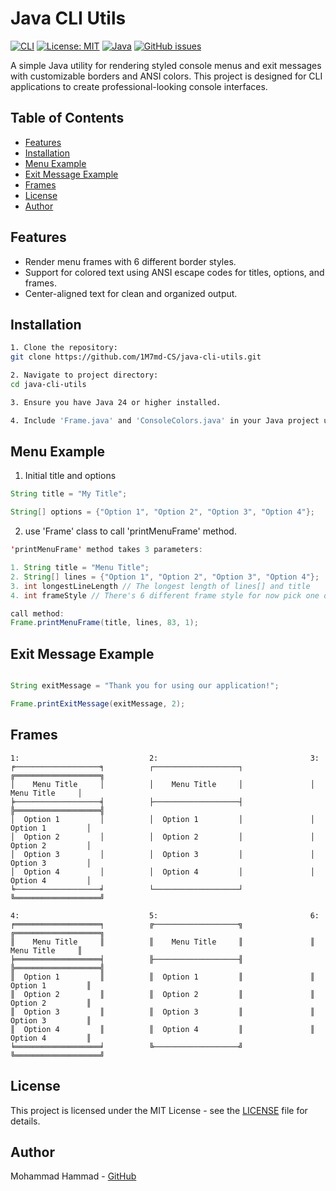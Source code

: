 # Java CLI Utils

[![CLI](https://img.shields.io/badge/CLI-blue.svg)](https://en.wikipedia.org/wiki/Command-line_interface)
[![License: MIT](https://img.shields.io/badge/License-MIT-yellow.svg)](https://opensource.org/licenses/MIT)
[![Java](https://img.shields.io/badge/Java-24-red.svg)](https://www.oracle.com/java/)
[![GitHub issues](https://img.shields.io/github/issues/1M7md-CS/java-cli-utils)](https://github.com/1M7md-CS/java-cli-utils/issues)

A simple Java utility for rendering styled console menus and exit messages with customizable borders and ANSI colors. This project is designed for CLI applications to create professional-looking console interfaces.

## Table of Contents
- [Features](#features)
- [Installation](#installation)
- [Menu Example](#menu-example)
- [Exit Message Example](#exit-message-example)
- [Frames](#frames)
- [License](#license)
- [Author](#author)

## Features

- Render menu frames with 6 different border styles.
- Support for colored text using ANSI escape codes for titles, options, and frames.
- Center-aligned text for clean and organized output.

## Installation

   ```bash
   1. Clone the repository:
   git clone https://github.com/1M7md-CS/java-cli-utils.git
   
   2. Navigate to project directory:
   cd java-cli-utils
   
   3. Ensure you have Java 24 or higher installed.
   
   4. Include 'Frame.java' and 'ConsoleColors.java' in your Java project under the cli package.
   ```

## Menu Example

1. Initial title and options

```java
String title = "My Title";

String[] options = {"Option 1", "Option 2", "Option 3", "Option 4"};
```

2. use 'Frame' class to call 'printMenuFrame' method.

```java
'printMenuFrame' method takes 3 parameters:

1. String title = "Menu Title";
2. String[] lines = {"Option 1", "Option 2", "Option 3", "Option 4"};
3. int longestLineLength // The longest length of lines[] and title
4. int frameStyle // There's 6 different frame style for now pick one of them

call method:
Frame.printMenuFrame(title, lines, 83, 1);

```

## Exit Message Example

```java

String exitMessage = "Thank you for using our application!";

Frame.printExitMessage(exitMessage, 2);

```

 
## Frames

```
1:                             2:                                  3:
╒───────────────────╕          ┌───────────────────┐               ╔═══════════════════╗
│    Menu Title     │          │    Menu Title     │               │    Menu Title     │
╞───────────────────╡          ├───────────────────┤               ╠═══════════════════╣
│  Option 1         │          │  Option 1         │               │  Option 1         │
│  Option 2         │          │  Option 2         │               │  Option 2         │
│  Option 3         │          │  Option 3         │               │  Option 3         │
│  Option 4         │          │  Option 4         │               │  Option 4         │
╘───────────────────╛          └───────────────────┘               ╚═══════════════════╝

4:                             5:                                  6:
╒═══════════════════╕          ╔───────────────────╗               ╔═══════════════════╗
║    Menu Title     ║          ║    Menu Title     ║               ║    Menu Title     ║
╞═══════════════════╡          ╟───────────────────╢               ╠═══════════════════╣
║  Option 1         ║          ║  Option 1         ║               ║  Option 1         ║
║  Option 2         ║          ║  Option 2         ║               ║  Option 2         ║
║  Option 3         ║          ║  Option 3         ║               ║  Option 3         ║
║  Option 4         ║          ║  Option 4         ║               ║  Option 4         ║
╘═══════════════════╛          ╚───────────────────╝               ╚═══════════════════╝

```


## License
This project is licensed under the MIT License - see the [LICENSE](LICENSE) file for details.

## Author
Mohammad Hammad - [GitHub](https://github.com/1M7md-CS)






